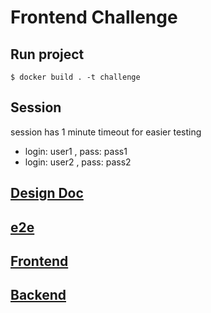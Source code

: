 # Frontend Challenge

## Run project
```
$ docker build . -t challenge 
```

## Session 

session has 1 minute timeout for easier testing

 - login: user1 , pass: pass1
 - login: user2 , pass: pass2



## [Design Doc](docs/DESIGN_DOC.md) 

## [e2e](e2e/README.md)

## [Frontend](frontend/README.md)

## [Backend](backend/README.md)

